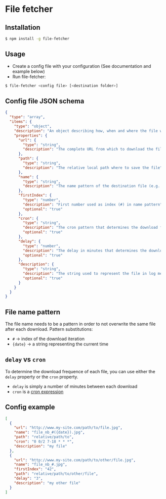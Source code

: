 File fetcher
============

## Installation

```sh
$ npm install -g file-fetcher
```

## Usage

- Create a config file with your configuration (See documentation and example below)
- Run file-fetcher:

```sh
$ file-fetcher <config file> [<destination folder>]
```

## Config file JSON schema

```json
{
  "type": "array",
  "items": {
    "type": "object",
    "description": "An object describing how, when and where the file will be downloaded",
    "properties": {
      "url": {
        "type": "string",
        "description": "The complete URL from which to download the file"
      },
      "path": {
        "type": "string",
        "description": "The relative local path where to save the file"
      },
      "name": {
        "type": "string",
        "description": "The name pattern of the destination file (e.g.: my-file-number-#.jpg)"
      },
      "firstIndex": {
        "type": "number",
        "description": "First number used as index (#) in name pattern",
        "optional": "true"
      },
      "cron": {
        "type": "string",
        "description": "The cron pattern that determines the download frequence (delay can be used instead)",
        "optional": "true"
      },
      "delay": {
        "type": "number",
        "description": "The delay in minutes that determines the download frequence (cron can be used instead)",
        "optional": "true"
      },
      "description": {
        "type": "string",
        "description": "The string used to represent the file in log messages",
        "optional": "true"
      }
    }
  }
}
```

## File name pattern

The file name needs to be a pattern in order to not overwrite the same file after each download.
Pattern substitutions:
  - `#` → index of the download iteration
  - `{date}` → a string representing the current time

## `delay` vs `cron`

To determine the download frequence of each file, you can use either the `delay` property or the `cron` property.
- `delay` is simply a number of minutes between each download
- `cron` is a [cron expression](https://en.wikipedia.org/wiki/Cron)

## Config example

```json
[
  {
    "url": "http://www.my-site.com/path/to/file.jpg",
    "name": "file_nb_#({date}).jpg",
    "path": "relative/path/to",
    "cron": "0 0/2 7-18 * * *",
    "description": "my file"
  },
  {
    "url": "http://www.my-site.com/path/to/other/file.jpg",
    "name": "file_nb_#.jpg",
    "firstIndex": "42",
    "path": "relative/path/to/other/file",
    "delay": "3",
    "description": "my other file"
  }
]
```
